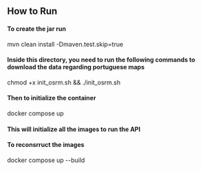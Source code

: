 ## How to Run

#### To create the jar run

mvn clean install -Dmaven.test.skip=true

#### Inside this directory, you need to run the following commands to download the data regarding portuguese maps

chmod +x init_osrm.sh && ./init_osrm.sh

#### Then to initialize the container

docker compose up

#### This will initialize all the images to run the API

#### To reconsrruct the images 

docker compose up --build
